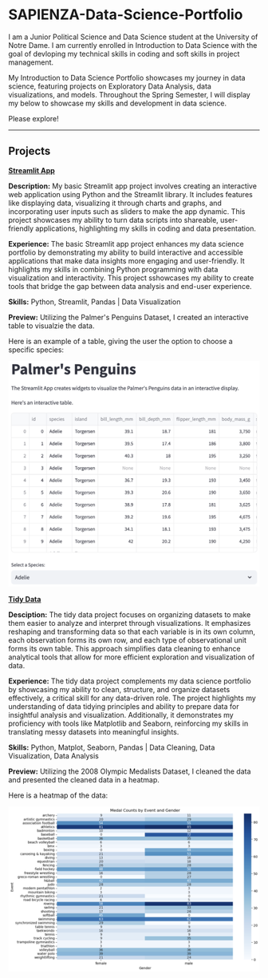 # SAPIENZA-Data-Science-Portfolio

I am a Junior Political Science and Data Science student at the University of Notre Dame. I am currently enrolled in Introduction to Data Science with the goal of devloping my technical skills in coding and soft skills in project management.

My Introduction to Data Science Portfolio showcases my journey in data science, featuring projects on Exploratory Data Analysis, data visualizations, and models. Throughout the Spring Semester, I will display my below to showcase my skills and development in data science.

Please explore!
___

## Projects

**[Streamlit App](https://github.com/justinsapienza/SAPIENZA-Data-Science-Portfolio/tree/main/basic-streamlit-app)**

**Description:** My basic Streamlit app project involves creating an interactive web application using Python and the Streamlit library. It includes features like displaying data, visualizing it through charts and graphs, and incorporating user inputs such as sliders to make the app dynamic. This project showcases my ability to turn data scripts into shareable, user-friendly applications, highlighting my skills in coding and data presentation.

**Experience:** The basic Streamlit app project enhances my data science portfolio by demonstrating my ability to build interactive and accessible applications that make data insights more engaging and user-friendly. It highlights my skills in combining Python programming with data visualization and interactivity. This project sshowcases my ability to create tools that bridge the gap between data analysis and end-user experience.

**Skills:** Python, Streamlit, Pandas | Data Visualization

**Preview:** Utilizing the Palmer's Penguins Dataset, I created an interactive table to visualzie the data.

Here is an example of a table, giving the user the option to choose a specific species:

![Table](assets/streamlit_table.png)

**[Tidy Data](https://github.com/justinsapienza/SAPIENZA-Data-Science-Portfolio/tree/main/TidyData-Project)**

**Desciption:** The tidy data project focuses on organizing datasets to make them easier to analyze and interpret through visualizations. It emphasizes reshaping and transforming data so that each variable is in its own column, each observation forms its own row, and each type of observational unit forms its own table. This approach simplifies data cleaning to enhance analytical tools that allow for more efficient exploration and visualization of data.

**Experience:** The tidy data project complements my data science portfolio by showcasing my ability to clean, structure, and organize datasets effectively, a critical skill for any data-driven role. The project highlights my understanding of data tidying principles and ability to prepare data for insightful analysis and visualization. Additionally, it demonstrates my proficiency with tools like Matplotlib and Seaborn, reinforcing my skills in translating messy datasets into meaningful insights.

**Skills:** Python, Matplot, Seaborn, Pandas | Data Cleaning, Data Visualization, Data Analysis

**Preview:** Utilizing the 2008 Olympic Medalists Dataset, I cleaned the data and presented the cleaned data in a heatmap.

Here is a heatmap of the data:

![Heatmap](assets/Heatmap.png)
